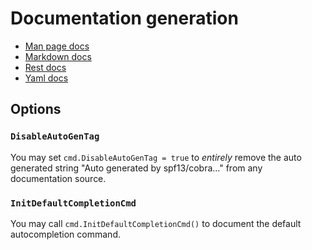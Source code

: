 # Documentation generation

- [Man page docs](./man_docs.md)
- [Markdown docs](./md_docs.md)
- [Rest docs](./rest_docs.md)
- [Yaml docs](./yaml_docs.md)

## Options
### `DisableAutoGenTag`

You may set `cmd.DisableAutoGenTag = true`
to _entirely_ remove the auto generated string "Auto generated by spf13/cobra..."
from any documentation source.

### `InitDefaultCompletionCmd`

You may call `cmd.InitDefaultCompletionCmd()` to document the default autocompletion command.

